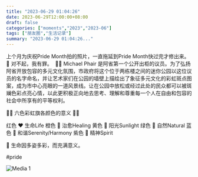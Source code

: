 ```yaml
---
title: "2023-06-29 01:04:26"
date: 2023-06-29T12:00:00+08:00
draft: false
categories: ["moments","2023","2023-06"]
tags: ["朋友圈","生活记录"]
summary: "2023-06-29 01:04:26..."
---
```


上个月为庆祝Pride Month拍的照片，一直拖延到Pride Month快过完才修出来。🥹 对不起，我有罪。
​
🌈🌈 Michael Phair 是阿省第一个公开出柜的议员。为了弘扬阿省开放包容的多元文化氛围，市政府将这个位于两栋楼之间的迷你公园以这位议员的名字命名，并让艺术家们在公园的墙壁上描绘出了象征多元文化的彩虹斑点图案，成为市中心亮眼的一道风景线。让在公园中放松或经过此处的民众都可以被斑斓色彩点亮心情，以此更积极正向地去思考、理解和尊重每一个人在自由和包容的社会中所享有的平等权利。

🏳️‍🌈 六色彩虹旗各颜色的意义 🏳️‍🌈

红色 ❤️ 生命Life
橙色 🧡 治愈Healing
黄色 💛 阳光Sunlight
绿色 💚 自然Natural
蓝色 💙 和谐Serenity/Harmony
紫色 💜 精神Spirit

🌈 生命因多姿多彩，而充满意义。

​#pride

![Media 1](/Moments/photos/2023-06-29/202306290104260.jpg)

